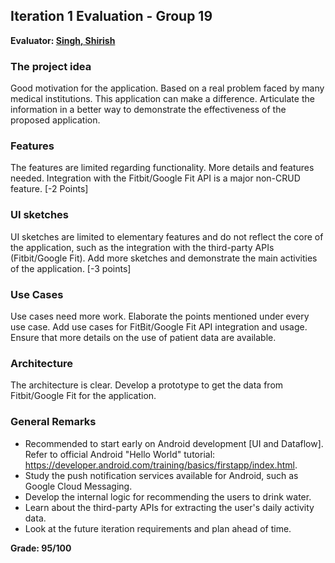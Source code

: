## Iteration 1 Evaluation - Group 19

**Evaluator: [Singh, Shirish](mailto:shirish@jhu.edu)**

### The project idea 
Good motivation for the application. Based on a real problem faced by many medical institutions. This application can make a difference. Articulate the information in a better way to demonstrate the effectiveness of the proposed application.

### Features
The features are limited regarding functionality. More details and features needed. Integration with the Fitbit/Google Fit API is a major non-CRUD feature. [-2 Points]

### UI sketches
UI sketches are limited to elementary features and do not reflect the core of the application, such as the integration with the third-party APIs (Fitbit/Google Fit). Add more sketches and demonstrate the main activities of the application. [-3 points]

### Use Cases
Use cases need more work. Elaborate the points mentioned under every use case. Add use cases for FitBit/Google Fit API integration and usage. Ensure that more details on the use of patient data are available.

### Architecture
The architecture is clear. Develop a prototype to get the data from Fitbit/Google Fit for the application.

### General Remarks
- Recommended to start early on Android development [UI and Dataflow]. Refer to official Android "Hello World" tutorial: https://developer.android.com/training/basics/firstapp/index.html.
- Study the push notification services available for Android, such as Google Cloud Messaging.
- Develop the internal logic for recommending the users to drink water.
- Learn about the third-party APIs for extracting the user's daily activity data.
- Look at the future iteration requirements and plan ahead of time.

**Grade: 95/100**
